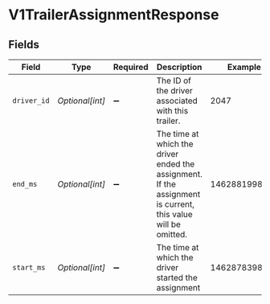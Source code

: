 # V1TrailerAssignmentResponse


## Fields

| Field                                                                                                        | Type                                                                                                         | Required                                                                                                     | Description                                                                                                  | Example                                                                                                      |
| ------------------------------------------------------------------------------------------------------------ | ------------------------------------------------------------------------------------------------------------ | ------------------------------------------------------------------------------------------------------------ | ------------------------------------------------------------------------------------------------------------ | ------------------------------------------------------------------------------------------------------------ |
| `driver_id`                                                                                                  | *Optional[int]*                                                                                              | :heavy_minus_sign:                                                                                           | The ID of the driver associated with this trailer.                                                           | 2047                                                                                                         |
| `end_ms`                                                                                                     | *Optional[int]*                                                                                              | :heavy_minus_sign:                                                                                           | The time at which the driver ended the assignment. If the assignment is current, this value will be omitted. | 1462881998034                                                                                                |
| `start_ms`                                                                                                   | *Optional[int]*                                                                                              | :heavy_minus_sign:                                                                                           | The time at which the driver started the assignment                                                          | 1462878398034                                                                                                |
